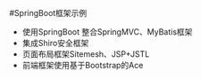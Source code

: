 #SpringBoot框架示例

*   使用SpringBoot 整合SpringMVC、MyBatis框架
*   集成Shiro安全框架
*   页面布局框架Sitemesh、JSP+JSTL
*   前端框架使用基于Bootstrap的Ace

